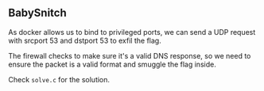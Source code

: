 BabySnitch
----------


As docker allows us to bind to privileged ports, we can send a UDP request with srcport 53 and dstport 53 to exfil the flag.

The firewall checks to make sure it's a valid DNS response, so we need to ensure the packet is a valid format and smuggle the flag inside.

Check `solve.c` for the solution.
